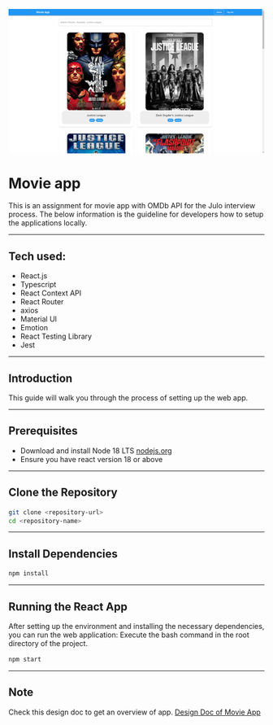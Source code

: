 ![home_page](screenshots/ss.png)

# Movie app

This is an assignment for movie app with OMDb API for the Julo interview process.
The below information is the guideline for developers how to setup the applications locally.

---

## Tech used:

- React.js
- Typescript
- React Context API
- React Router
- axios
- Material UI
- Emotion
- React Testing Library
- Jest

---
## Introduction

This guide will walk you through the process of setting up the web app.

---

## Prerequisites

- Download and install Node 18 LTS [nodejs.org](https://nodejs.org/en)
- Ensure you have react version 18 or above

---

## Clone the Repository

```bash
git clone <repository-url>
cd <repository-name>
```

---

## Install Dependencies

```bash
npm install
```

---

## Running the React App

After setting up the environment and installing the necessary dependencies, you can run the web application:
Execute the bash command in the root directory of the project.


```bash
npm start
```

---

## Note
Check this design doc to get an overview of app.
[Design Doc of Movie App](https://drive.google.com/file/d/1ifJqPWgighAuiNvY30thyegoW4D-6V_R/view?usp=share_link)